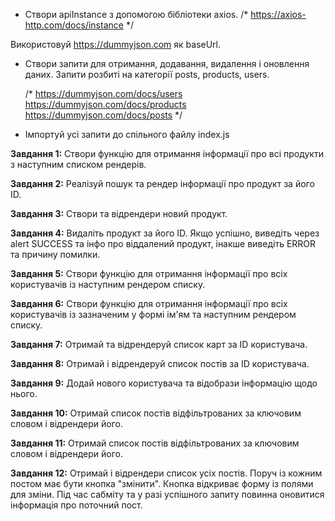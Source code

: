 - Створи apiInstance з допомогою бібліотеки axios. /* https://axios-http.com/docs/instance */

Використовуй https://dummyjson.com як baseUrl.

- Створи запити для отримання, додавання, видалення і оновлення даних.
  Запити розбиті на категорії posts, products, users.

  /*
    https://dummyjson.com/docs/users
    https://dummyjson.com/docs/products
    https://dummyjson.com/docs/posts
  */

- Імпортуй усі запити до спільного файлу index.js

**Завдання 1:**
Створи функцію для отримання інформації про всі продукти з наступним списком рендерів.

**Завдання 2:**
Реалізуй пошук та рендер інформації про продукт за його ID.

**Завдання 3:**
Створи та відрендери новий продукт.

**Завдання 4:**
Видаліть продукт за його ID.
Якщо успішно, виведіть через alert SUCCESS та інфо
про віддалений продукт, інакше виведіть ERROR та причину помилки.

**Завдання 5:**
Створи функцію для отримання інформації про всіх користувачів із наступним рендером списку.

**Завдання 6:**
Створи функцію для отримання інформації про всіх користувачів із зазначеним у формі ім'ям та наступним рендером списку.

**Завдання 7:**
Отримай та відрендеруй список карт за ID користувача.

**Завдання 8:**
Отримай і відрендеруй список постів за ID користувача.

**Завдання 9:**
Додай нового користувача та відобрази інформацію щодо нього.

**Завдання 10:**
Отримай список постів відфільтрованих за ключовим словом і відрендери його.

**Завдання 11:**
Отримай список постів відфільтрованих за ключовим словом і відрендери його.

**Завдання 12:**
Отримай і відрендери список усіх постів.
Поруч із кожним постом має бути кнопка "змінити".
Кнопка відкриває форму із полями для зміни. Під час сабміту та у разі успішного запиту повинна оновитися інформація про поточний пост.